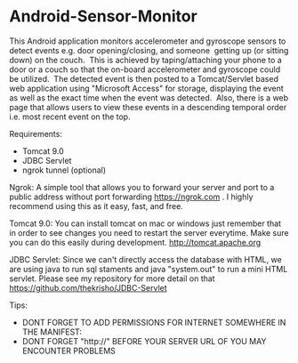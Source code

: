 # Android-Sensor-Monitor


This Android application monitors accelerometer and gyroscope sensors to detect events e.g. door opening/closing, and someone  getting up (or sitting down) on the couch.  This is achieved by taping/attaching your phone to a door or a couch so that the on-board accelerometer and gyroscope could be utilized.  The detected event is then posted to a Tomcat/Servlet based web application using "Microsoft Access" for storage, displaying the event as well as the exact time when the event was detected.  Also, there is a web page that allows users to view these events in a descending temporal order i.e. most recent event on the top. 

Requirements:
- Tomcat 9.0
- JDBC Servlet
- ngrok tunnel (optional)

Ngrok: A simple tool that allows you to forward your server and port to a public address without port forwarding https://ngrok.com . I highly recommend using this as it easy, fast, and free.

Tomcat 9.0: You can install tomcat on mac or windows just remember that in order to see changes you need to restart the server everytime. Make sure you can do this easily during development. http://tomcat.apache.org

JDBC Servlet: Since we can't directly access the database with HTML, we are using java to run sql staments and java "system.out" to run a mini HTML servlet. Please see my repository for more detail on that https://github.com/thekrisho/JDBC-Servlet

Tips:
- DONT FORGET TO ADD PERMISSIONS FOR INTERNET SOMEWHERE IN THE MANIFEST: <uses-permission android:name="android.permission.INTERNET"></uses-permission>
- DONT FORGET "http://" BEFORE YOUR SERVER URL OF YOU MAY ENCOUNTER PROBLEMS
